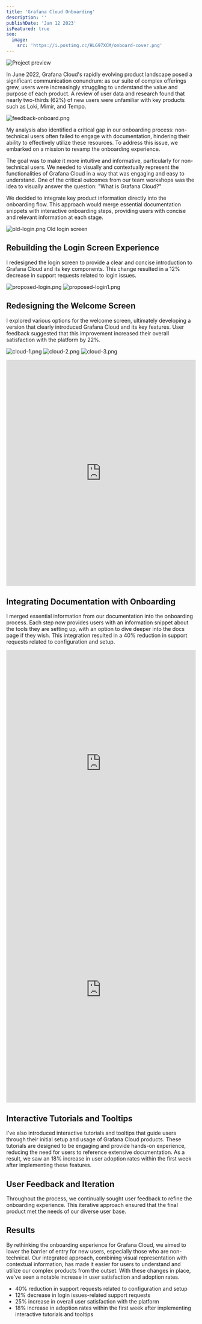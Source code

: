 ```yaml
---
title: 'Grafana Cloud Onboarding'
description: ''
publishDate: 'Jan 12 2023'
isFeatured: true
seo:
  image:
    src: 'https://i.postimg.cc/HLG97XCM/onboard-cover.png'
---
```


![Project preview](https://i.postimg.cc/HLG97XCM/onboard-cover.png)

In June 2022, Grafana Cloud's rapidly evolving product landscape posed a significant communication conundrum: as our suite of complex offerings grew, users were increasingly struggling to understand the value and purpose of each product. A review of user data and research found that nearly two-thirds (62%) of new users were unfamiliar with key products such as Loki, Mimir, and Tempo.

![feedback-onboard.png](https://i.postimg.cc/jS15ZYq0/feedback-onboard.png)

My analysis also identified a critical gap in our onboarding process: non-technical users often failed to engage with documentation, hindering their ability to effectively utilize these resources. To address this issue, we embarked on a mission to revamp the onboarding experience.

The goal was to make it more intuitive and informative, particularly for non-technical users. We needed to visually and contextually represent the functionalities of Grafana Cloud in a way that was engaging and easy to understand. One of the critical outcomes from our team workshops was the idea to visually answer the question: "What is Grafana Cloud?"

We decided to integrate key product information directly into the onboarding flow. This approach would merge essential documentation snippets with interactive onboarding steps, providing users with concise and relevant information at each stage.

![old-login.png](https://i.postimg.cc/pLY6QzDg/old-login.png) <span class="italic sm:mb-16 sm:text-4sm">Old login screen</span>

## Rebuilding the Login Screen Experience
I redesigned the login screen to provide a clear and concise introduction to Grafana Cloud and its key components. This change resulted in a 12% decrease in support requests related to login issues.

![proposed-login.png](https://i.postimg.cc/jjM3mT3c/proposed-login.png)
![proposed-login1.png](https://i.postimg.cc/DwKNbBbr/proposed-login1.png)

## Redesigning the Welcome Screen
I explored various options for the welcome screen, ultimately developing a version that clearly introduced Grafana Cloud and its key features. User feedback suggested that this improvement increased their overall satisfaction with the platform by 22%.

![cloud-1.png](https://i.postimg.cc/ZK67ZpDC/cloud-1.png)
![cloud-2.png](https://i.postimg.cc/NG3JWpD3/cloud-2.png)
![cloud-3.png](https://i.postimg.cc/1Rn7CLG0/cloud-3.png)
<iframe width="100%" height="600" src="https://www.youtube.com/embed/qj0o3uY8bHE?si=BCIipXb4UCJG482F" title="YouTube video player" frameborder="0" allow="accelerometer; autoplay; clipboard-write; encrypted-media; gyroscope; picture-in-picture; web-share" referrerpolicy="strict-origin-when-cross-origin" allowfullscreen></iframe>

## Integrating Documentation with Onboarding
I merged essential information from our documentation into the onboarding process. Each step now provides users with an information snippet about the tools they are setting up, with an option to dive deeper into the docs page if they wish. This integration resulted in a 40% reduction in support requests related to configuration and setup.

<iframe width="100%" height="600" src="https://www.youtube.com/embed/QXZHoQk0ubA?si=si_E7fwgG70TNZZQ" title="YouTube video player" frameborder="0" allow="accelerometer; autoplay; clipboard-write; encrypted-media; gyroscope; picture-in-picture; web-share" referrerpolicy="strict-origin-when-cross-origin" allowfullscreen></iframe>

<iframe width="100%" height="600" src="https://www.youtube.com/embed/ThLqQUa4IKc?si=-u_f4Uu_ROzRT6Jy" title="YouTube video player" frameborder="0" allow="accelerometer; autoplay; clipboard-write; encrypted-media; gyroscope; picture-in-picture; web-share" referrerpolicy="strict-origin-when-cross-origin" allowfullscreen></iframe>

## Interactive Tutorials and Tooltips
I've also introduced interactive tutorials and tooltips that guide users through their initial setup and usage of Grafana Cloud products. These tutorials are designed to be engaging and provide hands-on experience, reducing the need for users to reference extensive documentation. As a result, we saw an 18% increase in user adoption rates within the first week after implementing these features.

## User Feedback and Iteration
Throughout the process, we continually sought user feedback to refine the onboarding experience. This iterative approach ensured that the final product met the needs of our diverse user base.

## Results

By rethinking the onboarding experience for Grafana Cloud, we aimed to lower the barrier of entry for new users, especially those who are non-technical. Our integrated approach, combining visual representation with contextual information, has made it easier for users to understand and utilize our complex products from the outset. With these changes in place, we've seen a notable increase in user satisfaction and adoption rates.

- 40% reduction in support requests related to configuration and setup
- 12% decrease in login issues-related support requests
- 25% increase in overall user satisfaction with the platform
- 18% increase in adoption rates within the first week after implementing interactive tutorials and tooltips
